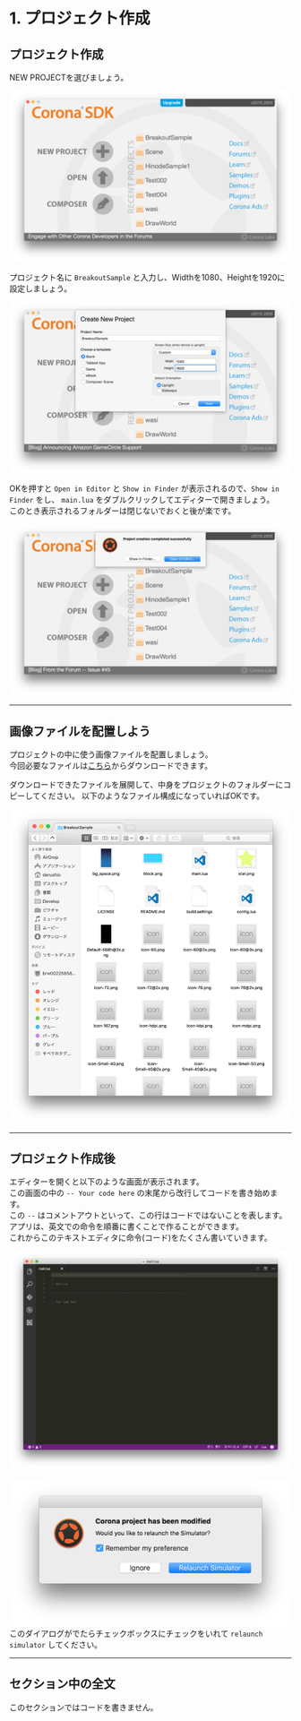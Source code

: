 # 1. プロジェクト作成

## プロジェクト作成
NEW PROJECTを選びましょう。

![](./image/createBreakoutSample1.png)

プロジェクト名に `BreakoutSample` と入力し、Widthを1080、Heightを1920に設定しましょう。

![](./image/createBreakoutSample2.png)

OKを押すと `Open in Editor` と `Show in Finder` が表示されるので、`Show in Finder` をし、 `main.lua` をダブルクリックしてエディターで開きましょう。  
このとき表示されるフォルダーは閉じないでおくと後が楽です。

![](./image/createBreakoutSample3.png)

- - -

## 画像ファイルを配置しよう
プロジェクトの中に使う画像ファイルを配置しましょう。  
今回必要なファイルは[こちら](http://itnav.jp/derushio/BootCamp/bootcamp-image.zip)からダウンロードできます。  
  
ダウンロードできたファイルを展開して、中身をプロジェクトのフォルダーにコピーしてください。
以下のようなファイル構成になっていればOKです。

![](./image/copyImages.png)

- - -

## プロジェクト作成後
エディターを開くと以下のような画面が表示されます。  
この画面の中の `-- Your code here` の末尾から改行してコードを書き始めます。  
この `--` はコメントアウトといって、この行はコードではないことを表します。
アプリは、英文での命令を順番に書くことで作ることができます。  
これからこのテキストエディタに命令(コード)をたくさん書いていきます。

![](./image/writeBreakoutSample1.png)

![](./image/refresh.png)
このダイアログがでたらチェックボックスにチェックをいれて `relaunch simulator` してください。

- - -

## セクション中の全文
このセクションではコードを書きません。